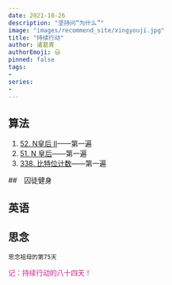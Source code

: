 ```yaml
---
date: 2021-10-26
description: "坚持问“为什么”"
image: "images/recommend_site/xingyouji.jpg"
title: "持续行动"
author: 诸葛青
authorEmoji: 😃
pinned: false
tags:
- 
series:
-
---
```


## 算法
1. [52. N皇后 II](https://leetcode-cn.com/problems/n-queens-ii/)——第一遍
2. [51. N 皇后](https://leetcode-cn.com/problems/n-queens/)——第一遍
3. [338. 比特位计数](https://leetcode-cn.com/problems/counting-bits/)——第一遍

##　囚徒健身 


## 英语



## 思念
``思念祖母的第75天``


<font color=VioletRed>记：持续行动的八十四天！</font>


